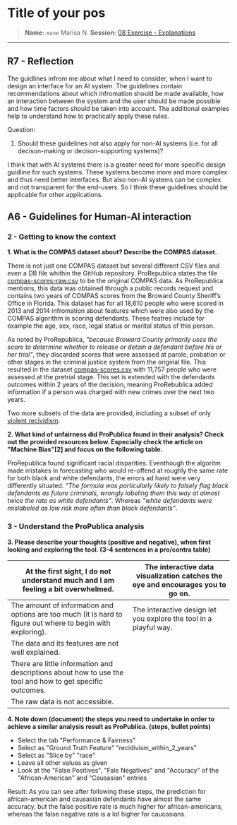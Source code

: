 # Title of your pos
> **Name:** `mane` Marisa N.
> **Session:** [08 Exercise - Explanations](https://github.com/FUB-HCC/hcds-winter-2020/wiki/08_exercise)   
----

## R7 - Reflection

The guidlines infrom me about what I need to consider, when I want to design an interface for an AI system. The guidelines contain recommendations about which infromation should be made available, how an interaction between the system and the user should be made possible and how time factors should be taken into account. The additional examples help to understand how to practically apply these rules.


Question:

1. Should these guidelines not also apply for non-AI systems (i.e. for all decison-making or decison-supporting systems)?

I think that with AI systems there is a greater need for more specific design guidline for such systems. These systems become more and more complex and thus need better interfaces. But also non-AI systems can be complex and not transparent for the end-users. So I think these guidelines should be applicable for other applications. 


## A6 - Guidelines for Human-AI interaction


### 2 - Getting to know the context


**1. What is the COMPAS dataset about? Describe the COMPAS dataset.**

There is not just one COMPAS dataset but several different CSV files and even a DB file whithin the GitHub repository. ProRepublica states the file [compas-scores-raw.csv](https://github.com/propublica/compas-analysis/blob/master/compas-scores-raw.csv) to be the original COMPAS data. As ProRepublica mentions, this data was obtained through a public records request and contains two years of COMPAS scores from the Broward County Sheriff’s Office in Florida. This dataset has for all 18,610 people who were scored in 2013 and 2014 infromation about features which were also used by the COMPAS algorithm in scoring defendants. These featres include for example the age, sex, race, legal status or marital status of this person.

As noted by ProRepublica, *"because Broward County primarily uses the score to determine whether to release or detain a defendant before his or her trial"*, they discarded scores that were assessed at parole, probation or other stages in the criminal justice system from the original file. This resulted in the dataset [compas-scores.csv](https://github.com/propublica/compas-analysis/blob/master/compas-scores.csv) with 11,757 people who were assessed at the pretrial stage. This set is extended with the defendants outcomes within 2 years of the decision, meaning ProRebublica added information if a person was charged with new crimes over the next two years. 

Two more subsets of the data are provided, including a subset of only [violent recividism](https://github.com/propublica/compas-analysis/blob/master/compas-scores-two-years-violent.csv).

**2. What kind of unfairness did ProPublica found in their analysis? Check out the provided resources below. Especially check the article on "Machine Bias"[2] and focus on the following table.**

ProRepublica found significant racial disparities. Eventhough the algoritm made mistakes in forecasting who would re-offend at roughly the same rate for both black and white defendants, the errors ad hand were very differently situated. *"The formula was particularly likely to falsely flag black defendants as future criminals, wrongly labeling them this way at almost twice the rate as white defendants"*. Whereas *"white defendants were mislabeled as low risk more often than black defendants"*.
    

### 3 - Understand the ProPublica analysis

**3. Please describe your thoughts (positive and negative), when first looking and exploring the tool. (3-4 sentences in a pro/contra table)**

| At the first sight, I do not understand much and I am feeling a bit overwhelmed.                              | The interactive data visualization catches the eye and encourages you to go on. |
|---------------------------------------------------------------------------------------------------------------|---------------------------------------------------------------------------------|
| The amount of information and options are too much (it is hard to figure out where to begin with exploring).  | The interactive design let you explore the tool in a playful way.               |
| The data and its features are not well explained.                                                             |                                                                                 |
| There are little information and descriptions about how to use the tool and how to get specific outcomes.     |                                                                                 |
| The raw data is not accessible.                                                                               |                                                                                 |

**4. Note down (document) the steps you need to undertake in order to achieve a similar analysis result as ProPublica. (steps, bullet points)**


* Select the tab "Performance & Fairness"
* Select as "Ground Truth Feature" "recidivism_within_2_years"
* Select as "Slice by" "race"
* Leave all other values as given
* Look at the "False Positives", "Fale Negatives" and "Accuracy" of the "African-American" and "Causasian" entries


Result: As you can see after following these steps, the prediction for african-american and causasian defendants have almost the same accuracy, but the false positive rate is much higher for african-americans, whereas the false negative rate is a lot higher for caucasians.
